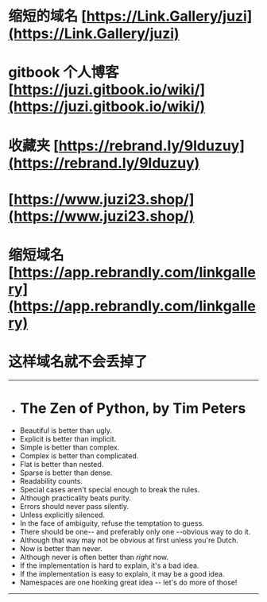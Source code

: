 # 缩短的域名 [https://Link.Gallery/juzi](https://Link.Gallery/juzi)
# gitbook 个人博客 [https://juzi.gitbook.io/wiki/](https://juzi.gitbook.io/wiki/)
# 收藏夹 [https://rebrand.ly/9lduzuy](https://rebrand.ly/9lduzuy)
# [https://www.juzi23.shop/](https://www.juzi23.shop/)
# 缩短域名 [https://app.rebrandly.com/linkgallery](https://app.rebrandly.com/linkgallery)
# 这样域名就不会丢掉了

---

- # The Zen of Python, by Tim Peters
- Beautiful is better than ugly.
- Explicit is better than implicit.
- Simple is better than complex.
- Complex is better than complicated.
- Flat is better than nested.
- Sparse is better than dense.
- Readability counts.
- Special cases aren't special enough to break the rules.
- Although practicality beats purity.
- Errors should never pass silently.
- Unless explicitly silenced.
- In the face of ambiguity, refuse the temptation to guess.
- There should be one-- and preferably only one --obvious way to do it.
- Although that way may not be obvious at first unless you're Dutch.
- Now is better than never.
- Although never is often better than *right* now.
- If the implementation is hard to explain, it's a bad idea.
- If the implementation is easy to explain, it may be a good idea.
- Namespaces are one honking great idea -- let's do more of those!

---